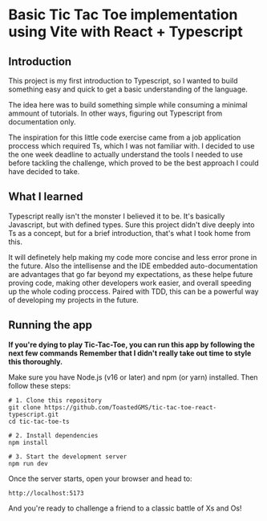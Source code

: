 # Basic Tic Tac Toe implementation using Vite with React + Typescript

## Introduction

This project is my first introduction to Typescript, so I wanted to build something easy and quick to get a basic understanding of the language.

The idea here was to build something simple while consuming a minimal ammount of tutorials. In other ways, figuring out Typescript from documentation only.

The inspiration for this little code exercise came from a job application proccess which required Ts, which I was not familiar with. I decided to use the one week deadline to actually understand the tools I needed to use before tackling the challenge, which proved to be the best approach I could have decided to take.

## What I learned

Typescript really isn't the monster I believed it to be. It's basically Javascript, but with defined types. Sure this project didn't dive deeply into Ts as a concept, but for a brief introduction, that's what I took home from this.

It will definetely help making my code more concise and less error prone in the future. Also the intellisense and the IDE embedded auto-documentation are advantages that go far beyond my expectations, as these helpe future proving code, making other developers work easier, and overall speeding up the whole coding proccess. Paired with TDD, this can be a powerful way of developing my projects in the future.

## Running the app

**If you're dying to play Tic-Tac-Toe, you can run this app by following the next few commands**
**Remember that I didn't really take out time to style this thoroughly.**

Make sure you have Node.js (v16 or later) and npm (or yarn) installed. Then follow these steps:

```
# 1. Clone this repository
git clone https://github.com/ToastedGMS/tic-tac-toe-react-typescript.git
cd tic-tac-toe-ts

# 2. Install dependencies
npm install

# 3. Start the development server
npm run dev
```

Once the server starts, open your browser and head to:

```
http://localhost:5173
```

And you're ready to challenge a friend to a classic battle of Xs and Os!

